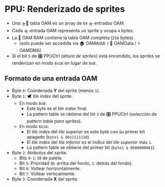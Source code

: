 # PPU: Renderizado de sprites

- Una 🛸📖 tabla OAM es un array de `64` 🛸 entradas OAM.
- Cada 🛸 entrada OAM representa un sprite y ocupa `4` bytes.
- La 🐏 OAM RAM contiene la tabla OAM completa (`256` bytes).
  - (solo puede ser accedida via 🏠 OAMAddr / 📝 OAMData / ⚡ OAMDMA)
- Si el bit `5` de 🎛️ PPUCtrl (_altura de sprites_) está encendido, los sprites se renderizan en modo `8x16` en lugar de `8x8`.

## Formato de una entrada OAM

- Byte `0`: Coordenada **Y** del sprite (menos `1`).
- Byte `1`: 🕊️ _tile index_ del sprite.
  - En modo `8x8`:
    - Este byte es el _tile index_ final.
    - La pattern table se obtiene del bit `3` de 🎛️ PPUCtrl (_selección de pattern table para sprites_).
  - En modo `8x16`:
    - El _tile index_ del _tile superior_ es este byte con su primer bit apagado (`byte1 & 0b11111110`).
    - El _tile index_ del _tile inferior_ es el _índice del tile superior_ más `1`.
    - La pattern table se obtiene del primer bit (`byte1 & 0b00000001`).
- Byte `2`: Atributos del sprite.
  - Bits `0-1`: Id de paleta.
  - Bit `5`: Prioridad (`0`: arriba del fondo, `1`: detrás del fondo).
  - Bit `6`: Voltear horizontalmente.
  - Bit `7`: Voltear verticalmente.
- Byte `3`: Coordenada **X** del sprite.
